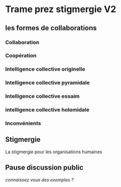 # Trame prez stigmergie V2

## les formes de collaborations

### Collaboration

### Coopération

### Intelligence collective originelle

### Intelligence collective pyramidale

### Intelligence collective essaim

### intelligence collective holomidale

### Inconvénients


## Stigmergie

La stigmergie pour les organisations humaines

## Pause discussion public

_connaissez vous des exemples ?_



